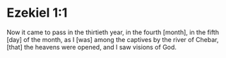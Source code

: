 # Ezekiel 1:1

Now it came to pass in the thirtieth year, in the fourth [month], in the fifth [day] of the month, as I [was] among the captives by the river of Chebar, [that] the heavens were opened, and I saw visions of God.